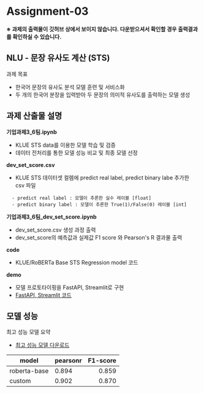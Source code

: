 # Assignment-03

**※ 과제의 출력물이 깃허브 상에서 보이지 않습니다. 다운받으셔서 확인할 경우 출력결과를 확인하실 수 있습니다.**

## NLU - 문장 유사도 계산 (STS)
과제 목표
- 한국어 문장의 유사도 분석 모델 훈련 및 서비스화
- 두 개의 한국어 분장을 입력받아 두 문장의 의미적 유사도를 출력하는 모델 생성


## 과제 산출물 설명

**기업과제3_6팀.ipynb**
- KLUE STS data를 이용한 모델 학습 및 검증
- 데이터 전처리를 통한 모델 성능 비교 및 최종 모델 선정

**dev_set_score.csv** 
- KLUE STS 데이터셋 컬렘에 predict real label, predict binary labe 추가한 csv 파일
```
  - predict real label : 모델이 추론한 실수 레이블 [float]
  - predict binary label : 모델이 추론한 True(1)/False(0) 레이블 [int]
```

**기업과제3_6팀_dev_set_score.ipynb**
- dev_set_score.csv 생성 과정 출력  
- dev_set_score의 예측값과 실제값 F1 score 와 Pearson's R 결과물 출력

**code** 
- KLUE/RoBERTa Base STS Regression model 코드 

**demo** 
- 모델 프로토타이핑을 FastAPI, Streamlit로 구현 
- [FastAPI, Streamlit 코드](https://github.com/wanted-AI-06/Assignment-03/tree/main/demo)




## 모델 성능

최고 성능 모델 요약
- [최고 성능 모델 다운로드](https://drive.google.com/file/d/1Y9GFVzcmTH0Zas_ekt0PNz4xToqpvBnj/view?usp=sharing)

|model| pearsonr | F1-score |
|---|-------|--------:|
|roberta-base| 0.894| 0.859 |  
|custom| 0.902| 0.870 |
